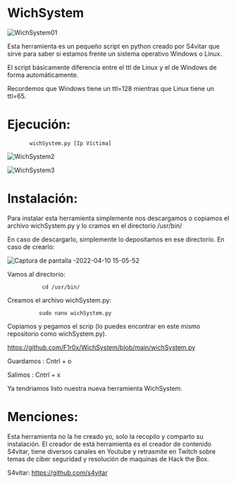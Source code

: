 # WichSystem

![WichSystem01](https://user-images.githubusercontent.com/103068924/162618801-255da24f-3973-4699-a964-1923a82d393d.png)

Esta herramienta es un pequeño script en python creado por S4vitar que sirve 
para saber si estamos frente un sistema operativo Windows o Linux. 
 
 El script básicamente diferencia entre el ttl de Linux y el de Windows de
 forma automáticamente.
 
 Recordemos que Windows tiene un ttl=128 mientras que Linux tiene un ttl=65.
 
 # Ejecución:
  
           wichSystem.py [Ip Víctima]
        
![WichSystem2](https://user-images.githubusercontent.com/103068924/162619301-1d8543a0-4089-49b1-a675-98f096684de6.png)
      
![WichSystem3](https://user-images.githubusercontent.com/103068924/162619303-e3a46ad0-a3a1-493e-9d84-0dda0ab5fedf.png)


# Instalación:

Para instalar esta herramienta simplemente nos descargamos o copiamos el 
archivo wichSystem.py y lo cramos en el directorio /usr/bin/

En caso de descargarlo, simplemente lo depositamos en ese directorio.
En caso de crearlo:

![Captura de pantalla -2022-04-10 15-05-52](https://user-images.githubusercontent.com/103068924/162619644-e78cd89e-28d3-4b20-b190-ea5e62eeffac.png)

Vamos al directorio:

               cd /usr/bin/

Creamos el archivo wichSystem.py:

              sudo nano wichSystem.py
              
Copiamos y pegamos el scrip (lo puedes encontrar en este mismo repositorio
como wichSystem.py).

https://github.com/F1r0x/WichSystem/blob/main/wichSystem.py

Guardamos : Cntrl + o

Salimos : Cntrl + x

Ya tendriamos listo nuestra nueva herramienta WichSystem.

# Menciones:

Esta herramienta no la he creado yo, solo la recopilo y comparto su instalación. 
El creador de está herramienta es el creador de contenido S4vitar, tiene diversos canales en Youtube y retrasmite en 
Twitch sobre temas de ciber seguridad y resolución de maquinas de Hack the Box. 

S4vitar: https://github.com/s4vitar
